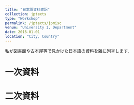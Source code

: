 ```yaml
---
title: "日本語資料雑記"
collection: jptexts
type: "Workshop"
permalink: /jptexts/jpmisc
venue: "University 1, Department"
date: 2015-01-01
location: "City, Country"
---
```


私が図書館や古本屋等で見かけた日本語の資料を雑に列挙します．

一次資料
======



二次資料
======

